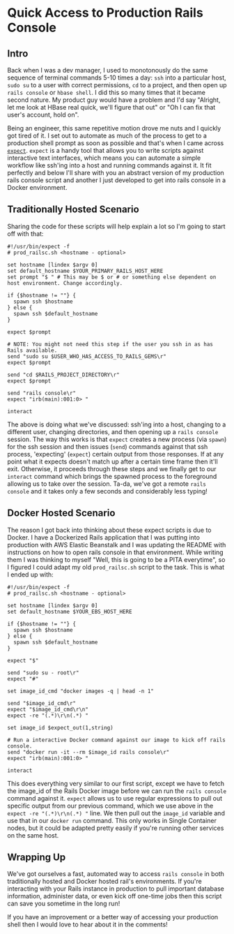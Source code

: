 # Quick Access to Production Rails Console

## Intro

Back when I was a dev manager, I used to monotonously do the same sequence of terminal commands 5-10 times a day: `ssh` into a particular host, `sudo su` to a user with correct permissions, `cd` to a project, and then open up `rails console` or `hbase shell`. I did this so many times that it became second nature. My product guy would have a problem and I'd say "Alright, let me look at HBase real quick, we'll figure that out" or "Oh I can fix that user's account, hold on".

Being an engineer, this same repetitive motion drove me nuts and I quickly got tired of it. I set out to automate as much of the process to get to a production shell prompt as soon as possible and that's when I came across [`expect`](https://en.wikipedia.org/wiki/Expect). `expect` is a handy tool that allows you to write scripts against interactive text interfaces, which means you can automate a simple workflow like ssh'ing into a host and running commands against it. It fit perfectly and below I'll share with you an abstract version of my production rails console script and another I just developed to get into rails console in a Docker environment.

## Traditionally Hosted Scenario

Sharing the code for these scripts will help explain a lot so I'm going to start off with that:

```
#!/usr/bin/expect -f
# prod_railsc.sh <hostname - optional>

set hostname [lindex $argv 0]
set default_hostname $YOUR_PRIMARY_RAILS_HOST_HERE
set prompt "$ " # This may be $ or # or something else dependent on host environment. Change accordingly.

if {$hostname != ""} {
  spawn ssh $hostname
} else {
  spawn ssh $default_hostname
}

expect $prompt

# NOTE: You might not need this step if the user you ssh in as has Rails available.
send "sudo su $USER_WHO_HAS_ACCESS_TO_RAILS_GEMS\r"
expect $prompt

send "cd $RAILS_PROJECT_DIRECTORY\r"
expect $prompt

send "rails console\r"
expect "irb(main):001:0> "

interact
```

The above is doing what we've discussed: ssh'ing into a host, changing to a different user, changing directories, and then opening up a `rails console` session. The way this works is that `expect` creates a new process (via `spawn`) for the ssh session and then issues (`send`) commands against that ssh process, 'expecting' (`expect`) certain output from those responses. If at any point what it expects doesn't match up after a certain time frame then it'll exit. Otherwise, it proceeds through these steps and we finally get to our `interact` command which brings the spawned process to the foreground allowing us to take over the session. Ta-da, we've got a remote `rails console` and it takes only a few seconds and considerably less typing!

## Docker Hosted Scenario

The reason I got back into thinking about these expect scripts is due to Docker. I have a Dockerized Rails application that I was putting into production with AWS Elastic Beanstalk and I was updating the README with instructions on how to open rails console in that environment. While writing them I was thinking to myself "Well, this is going to be a PITA everytime", so I figured I could adapt my old `prod_railsc.sh` script to the task. This is what I ended up with:

```
#!/usr/bin/expect -f
# prod_railsc.sh <hostname - optional>

set hostname [lindex $argv 0]
set default_hostname $YOUR_EBS_HOST_HERE

if {$hostname != ""} {
  spawn ssh $hostname
} else {
  spawn ssh $default_hostname
}

expect "$"

send "sudo su - root\r"
expect "#"

set image_id_cmd "docker images -q | head -n 1"

send "$image_id_cmd\r"
expect "$image_id_cmd\r\n"
expect -re "(.*)\r\n(.*) "

set image_id $expect_out(1,string)

# Run a interactive Docker command against our image to kick off rails console.
send "docker run -it --rm $image_id rails console\r"
expect "irb(main):001:0> "

interact
```

This does everything very similar to our first script, except we have to fetch the image_id of the Rails Docker image before we can run the `rails console` command against it. `expect` allows us to use regular expressions to pull out specific output from our previous command, which we use above in the `expect -re "(.*)\r\n(.*) "` line. We then pull out the `image_id` variable and use that in our `docker run` command. This only works in Single Container nodes, but it could be adapted pretty easily if you're running other services on the same host.

## Wrapping Up

We've got ourselves a fast, automated way to access `rails console` in both traditionally hosted and Docker hosted rail's environments. If you're interacting with your Rails instance in production to pull important database information, administer data, or even kick off one-time jobs then this script can save you sometime in the long run!

If you have an improvement or a better way of accessing your production shell then I would love to hear about it in the comments!
